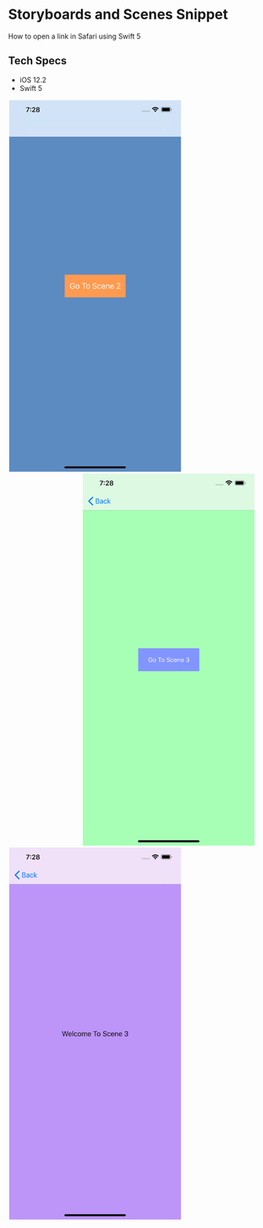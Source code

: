 # Storyboards and Scenes Snippet

How to open a link in Safari using Swift 5

## Tech Specs

- iOS 12.2
- Swift 5

<p>
  <img align="left" style="padding: 2px;" src="images/image1.png" width="350" title="Image 1">
  <img align="right" style="padding: 2px;" src="images/image2.png" width="350" title="Image 2">
  <img align="left" style="padding: 2px;" src="images/image3.png" width="350" title="Image 3">
</p>

